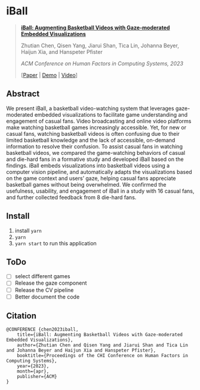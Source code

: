 # iBall



> [**iBall: Augmenting Basketball Videos with Gaze-moderated Embedded Visualizations**](http://128.84.21.203/abs/2303.03476)
> 
> Zhutian Chen, Qisen Yang, Jiarui Shan, Tica Lin, Johanna Beyer, Haijun Xia, and Hanspeter Pfister
> 
> _ACM Conference on Human Factors in Computing Systems, 2023_
>
> [[Paper](http://128.84.21.203/abs/2303.03476) | [Demo](https://asportsv.github.io/iBall/) | [Video](https://vimeo.com/805270302)]


## Abstract
We present iBall, a basketball video-watching system that leverages gaze-moderated embedded visualizations to facilitate game understanding and engagement of casual fans. Video broadcasting and online video platforms make watching basketball games increasingly accessible. Yet, for new or casual fans, watching basketball videos is often confusing due to their limited basketball knowledge and the lack of accessible, on-demand information to resolve their confusion. To assist casual fans in watching basketball videos, we compared the game-watching behaviors of casual and die-hard fans in a formative study and developed iBall based on the findings. iBall embeds visualizations into basketball videos using a computer vision pipeline, and automatically adapts the visualizations based on the game context and users’ gaze, helping casual fans appreciate basketball games without being overwhelmed. We confirmed the usefulness, usability, and engagement of iBall in a study with 16 casual fans, and further collected feedback from 8 die-hard fans.

## Install
1. install `yarn`
2. `yarn`
3. `yarn start` to run this application

## ToDo
- [ ] select different games
- [ ] Release the gaze component
- [ ] Release the CV pipeline
- [ ] Better document the code

## Citation
```
@CONFERENCE {chen2023iball,
    title={iBall: Augmenting Basketball Videos with Gaze-moderated Embedded Visualizations},
    author={Zhutian Chen and Qisen Yang and Jiarui Shan and Tica Lin and Johanna Beyer and Haijun Xia and Hanspeter Pfister},
    booktitle={Proceedings of the CHI Conference on Human Factors in Computing Systems},
    year={2023},
    month={apr},
    publisher={ACM}
}
```